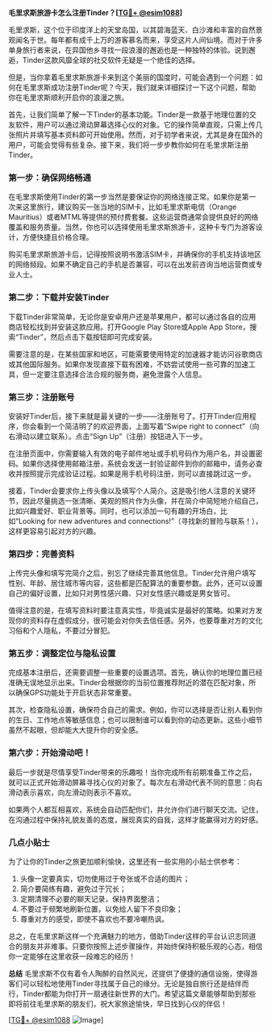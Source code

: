 **毛里求斯旅游卡怎么注册Tinder？[[TG💪+ @esim1088](https://t.me/s/esim1088)]**

毛里求斯，这个位于印度洋上的天堂岛国，以其碧海蓝天、白沙滩和丰富的自然景观闻名于世。每年都有成千上万的游客慕名而来，享受这片人间仙境。而对于许多单身旅行者来说，在异国他乡寻找一段浪漫的邂逅也是一种独特的体验。说到邂逅，Tinder这款风靡全球的社交软件无疑是一个绝佳的选择。

但是，当你拿着毛里求斯旅游卡来到这个美丽的国度时，可能会遇到一个问题：如何在毛里求斯成功注册Tinder呢？今天，我们就来详细探讨一下这个问题，帮助你在毛里求斯顺利开启你的浪漫之旅。

首先，让我们简单了解一下Tinder的基本功能。Tinder是一款基于地理位置的交友软件，用户可以通过滑动屏幕选择心仪的对象。它的操作简单直观，只需上传几张照片并填写基本资料即可开始使用。然而，对于初学者来说，尤其是身在国外的用户，可能会觉得有些复杂。接下来，我们将一步步教你如何在毛里求斯注册Tinder。

### **第一步：确保网络畅通**
在毛里求斯使用Tinder的第一步当然是要保证你的网络连接正常。如果你是第一次来这里旅行，建议购买一张当地的SIM卡，比如毛里求斯电信（Orange Mauritius）或者MTML等提供的预付费套餐。这些运营商通常会提供良好的网络覆盖和服务质量。当然，你也可以选择使用毛里求斯旅游卡，这种卡专门为游客设计，方便快捷且价格合理。

购买毛里求斯旅游卡后，记得按照说明书激活SIM卡，并确保你的手机支持该地区的网络频段。如果不确定自己的手机是否兼容，可以在出发前咨询当地运营商或专业人士。

### **第二步：下载并安装Tinder**
下载Tinder非常简单，无论你是安卓用户还是苹果用户，都可以通过各自的应用商店轻松找到并安装这款应用。打开Google Play Store或Apple App Store，搜索“Tinder”，然后点击下载按钮即可完成安装。

需要注意的是，在某些国家和地区，可能需要使用特定的加速器才能访问谷歌商店或其他国际服务。如果你发现直接下载有困难，不妨尝试使用一些可靠的加速工具，但一定要注意选择合法合规的服务商，避免泄露个人信息。

### **第三步：注册账号**
安装好Tinder后，接下来就是最关键的一步——注册账号了。打开Tinder应用程序，你会看到一个简洁明了的欢迎界面，上面写着“Swipe right to connect”（向右滑动以建立联系）。点击“Sign Up”（注册）按钮进入下一步。

在注册页面中，你需要输入有效的电子邮件地址或手机号码作为用户名，并设置密码。如果你选择使用邮箱注册，系统会发送一封验证邮件到你的邮箱中，请务必查收并按照提示完成验证过程。如果是用手机号码注册，则可以直接跳过这一步。

接着，Tinder会要求你上传头像以及填写个人简介。这是吸引他人注意的关键环节，因此尽量挑选一张清晰、美观的照片作为头像，并在简介中简短地介绍自己，比如兴趣爱好、职业背景等。同时，也可以添加一句有趣的开场白，比如“Looking for new adventures and connections!”（寻找新的冒险与联系！），这样更容易引起对方的兴趣。

### **第四步：完善资料**
上传完头像和填写完简介之后，别忘了继续完善其他信息。Tinder允许用户填写性别、年龄、居住城市等内容，这些都是匹配算法的重要参数。此外，还可以设置自己的偏好设置，比如只对男性感兴趣、只对女性感兴趣或是男女皆可。

值得注意的是，在填写资料时要注意真实性，毕竟诚实是最好的策略。如果对方发现你的资料存在虚假成分，很可能会对你失去信任感。另外，也要尊重对方的文化习俗和个人隐私，不要过分冒犯。

### **第五步：调整定位与隐私设置**
完成基本注册后，还需要调整一些重要的设置选项。首先，确认你的地理位置已经准确无误地显示出来。Tinder会根据你的当前位置推荐附近的潜在匹配对象，所以确保GPS功能处于开启状态非常重要。

其次，检查隐私设置，确保符合自己的需求。例如，你可以选择是否让别人看到你的生日、工作地点等敏感信息；也可以限制谁可以看到你的动态更新。这些小细节虽然不起眼，但却能大大提升你的安全感。

### **第六步：开始滑动吧！**
最后一步就是尽情享受Tinder带来的乐趣啦！当你完成所有前期准备工作之后，就可以正式开始滑动屏幕寻找心仪的对象了。每次左右滑动代表不同的意思：向右滑动表示喜欢，向左滑动则表示不喜欢。

如果两个人都互相喜欢，系统会自动匹配你们，并允许你们进行聊天交流。记住，在沟通过程中保持礼貌友善的态度，展现真实的自我，这样才能赢得对方的好感。

### **几点小贴士**
为了让你的Tinder之旅更加顺利愉快，这里还有一些实用的小贴士供参考：
1. 头像一定要真实，切勿使用过于夸张或不合适的图片；
2. 简介要简练有趣，避免过于冗长；
3. 定期清理不必要的聊天记录，保持界面整洁；
4. 不要过于频繁地刷新位置，以免给人留下不良印象；
5. 尊重对方的感受，即使不喜欢也不要冷嘲热讽。

总之，在毛里求斯这样一个充满魅力的地方，借助Tinder这样的平台认识志同道合的朋友并非难事。只要你按照上述步骤操作，并始终保持积极乐观的心态，相信你一定能够在这里收获一段难忘的经历！

**总结**
毛里求斯不仅有着令人陶醉的自然风光，还提供了便捷的通信设施，使得游客们可以轻松地使用Tinder寻找属于自己的缘分。无论是独自旅行还是结伴而行，Tinder都能为你打开一扇通往新世界的大门。希望这篇文章能够帮助到那些即将前往毛里求斯的朋友们，祝大家旅途愉快，早日找到心仪的伴侣！

[[TG💪+ @esim1088](https://t.me/s/esim1088) ![Image](https://i.postimg.cc/4NQfJmqS/Snipaste-2025-05-13-00-14-12.png)]